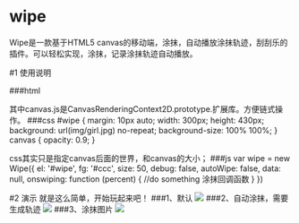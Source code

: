 # wipe
Wipe是一款基于HTML5 canvas的移动端，涂抹，自动播放涂抹轨迹，刮刮乐的插件。可以轻松实现，涂抹，记录涂抹轨迹自动播放。


#1 使用说明

###html
	<div id="wipe"></div>
	<script src="../src/canvas.js"></script>
	<script src="../src/wipe.js"></script>
其中canvas.js是CanvasRenderingContext2D.prototype.扩展库。方便链式操作。
###css
	#wipe {
		margin: 10px auto;
		width: 300px;
		height: 430px;
		background: url(img/girl.jpg) no-repeat;
		background-size: 100% 100%;
	}
	canvas {
		opacity: 0.9;
	}

css其实只是指定canvas后面的世界，和canvas的大小；
###js
	var wipe = new Wipe({
		el: '#wipe',
		fg: '#ccc',
		size: 50,
		debug: false,
		autoWipe: false,
		data: null,
		onswiping: function (percent) {
			//do something 涂抹回调函数
		}
	})

#2 演示 就是这么简单，开始玩起来吧！
###1、默认
![](http://leicdn.duapp.com/Github/wipe/demo/img/default.png)
###2、自动涂抹，需要生成轨迹
![](http://leicdn.duapp.com/Github/wipe/demo/img/auto_wipe.png)
###3、涂抹图片
![](http://leicdn.duapp.com/Github/wipe/demo/img/wipe_img.png)


